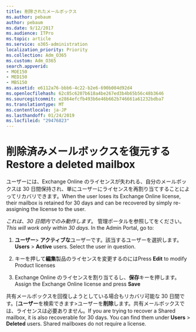 ```yaml
---
title: 削除されたメールボックス
ms.author: pebaum
author: pebaum
ms.date: 9/12/2017
ms.audience: ITPro
ms.topic: article
ms.service: o365-administration
localization_priority: Priority
ms.collection: Adm_O365
ms.custom: Adm_O365
search.appverid:
- MOE150
- MED150
- MBS150
ms.assetid: e6112a76-bbb6-4c22-b2e6-690b004d92d4
ms.openlocfilehash: 62c85c6207b618a4be267ed3b4b65b56c48b3646
ms.sourcegitcommit: e2864efcfb493b6e46b662b746661a61232bdba7
ms.translationtype: MT
ms.contentlocale: ja-JP
ms.lasthandoff: 01/24/2019
ms.locfileid: "29476823"
---
```

# <a name="restore-a-deleted-mailbox"></a><span data-ttu-id="74f3c-102">削除済みメールボックスを復元する</span><span class="sxs-lookup"><span data-stu-id="74f3c-102">Restore a deleted mailbox</span></span>

<span data-ttu-id="74f3c-103">ユーザーには、Exchange Online のライセンスが失われる、自分のメールボックスは 30 日間保持され、単にユーザーにライセンスを再割り当てすることによってリカバリできます。</span><span class="sxs-lookup"><span data-stu-id="74f3c-103">When the user loses its Exchange Online license, their mailbox is retained for 30 days and can be recovered by simply re-assigning the license to the user.</span></span>
  
 <span data-ttu-id="74f3c-p101">*これは、30 日間内でのみ動作します*。 管理ポータルを参照してをください。</span><span class="sxs-lookup"><span data-stu-id="74f3c-p101">*This will work only within 30 days.*  In the Admin Portal, go to:</span></span> 
  
1. <span data-ttu-id="74f3c-p102">**ユーザー**\> **アクティブな**ユーザーです。該当するユーザーを選択します。</span><span class="sxs-lookup"><span data-stu-id="74f3c-p102">**Users** \> **Active** users. Select the user in question.</span></span> 
    
2. <span data-ttu-id="74f3c-108">キーを押して**編集**製品のライセンスを変更するのには</span><span class="sxs-lookup"><span data-stu-id="74f3c-108">Press **Edit** to modify Product licenses</span></span> 
    
3. <span data-ttu-id="74f3c-109">Exchange Online のライセンスを割り当てるし、**保存**キーを押します。</span><span class="sxs-lookup"><span data-stu-id="74f3c-109">Assign the Exchange Online license and press **Save**</span></span>
    
<span data-ttu-id="74f3c-p103">共有メールボックスを回復しようとしている場合もリカバリ可能な 30 日間です。[**ユーザー**を検索できます\>ユーザーを**削除**します。共有メールボックスでは、ライセンスは必要ありません。</span><span class="sxs-lookup"><span data-stu-id="74f3c-p103">If you are trying to recover a Shared mailbox, it is also recoverable for 30 days. You can find them under **Users** \> **Deleted** users. Shared mailboxes do not require a license.</span></span> 
  

